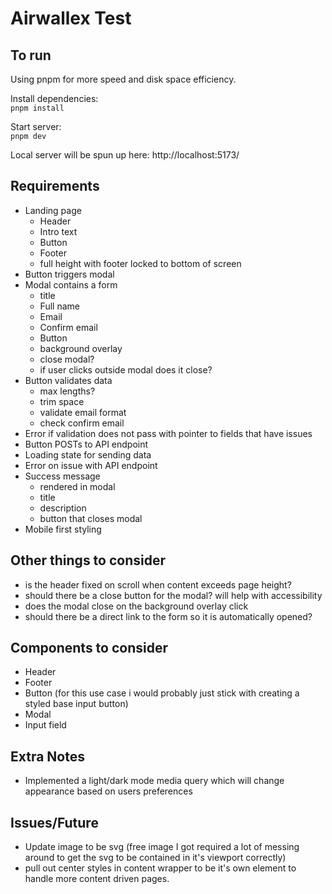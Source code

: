# Airwallex Test

## To run
Using pnpm for more speed and disk space efficiency.  

Install dependencies:  
`pnpm install`  

Start server:  
`pnpm dev`  

Local server will be spun up here: http://localhost:5173/  

## Requirements
- Landing page
  - Header
  - Intro text
  - Button
  - Footer
  - full height with footer locked to bottom of screen
- Button triggers modal
- Modal contains a form
  - title
  - Full name
  - Email
  - Confirm email
  - Button
  - background overlay
  - close modal?
  - if user clicks outside modal does it close?
- Button validates data
  - max lengths?
  - trim space
  - validate email format
  - check confirm email
- Error if validation does not pass with pointer to fields that have issues
- Button POSTs to API endpoint
- Loading state for sending data
- Error on issue with API endpoint
- Success message
  - rendered in modal
  - title
  - description
  - button that closes modal
- Mobile first styling


## Other things to consider
- is the header fixed on scroll when content exceeds page height?
- should there be a close button for the modal? will help with accessibility
- does the modal close on the background overlay click
- should there be a direct link to the form so it is automatically opened?


## Components to consider
- Header
- Footer
- Button (for this use case i would probably just stick with creating a styled base input button)
- Modal
- Input field

## Extra Notes
- Implemented a light/dark mode media query which will change appearance based on users preferences


## Issues/Future
- Update image to be svg (free image I got required a lot of messing around to get the svg to be contained in it's viewport correctly)
- pull out center styles in content wrapper to be it's own element to handle more content driven pages.